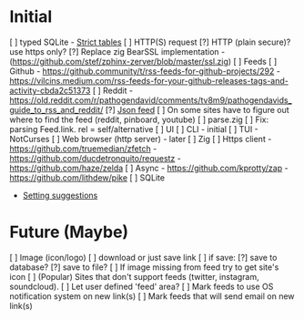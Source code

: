 # Initial
[ ] typed SQLite - [Strict tables](https://www.sqlite.org/stricttables.html)
[ ] HTTP(S) request
  [?] HTTP (plain secure)? use https only?
  [?] Replace zig BearSSL implementation - (https://github.com/stef/zphinx-zerver/blob/master/ssl.zig)
[ ] Feeds
  [ ] Github
      - https://github.community/t/rss-feeds-for-github-projects/292
      - https://vilcins.medium.com/rss-feeds-for-your-github-releases-tags-and-activity-cbda2c51373
  [ ] Reddit
      - https://old.reddit.com/r/pathogendavid/comments/tv8m9/pathogendavids_guide_to_rss_and_reddit/
  [?] [Json feed](https://www.jsonfeed.org/)
  [ ] On some sites have to figure out where to find the feed (reddit, pinboard, youtube)
[ ] parse.zig
    [ ] Fix: parsing Feed.link. rel = self/alternative
[ ] UI
  [ ] CLI - initial
  [ ] TUI - NotCurses
  [ ] Web browser (http server) - later
[ ] Zig
  [ ] Https client
    - https://github.com/truemedian/zfetch
    - https://github.com/ducdetronquito/requestz
    - https://github.com/haze/zelda
  [ ] Async
    - https://github.com/kprotty/zap
    - https://github.com/lithdew/pike
[ ] SQLite
  - [Setting suggestions](https://news.ycombinator.com/item?id=26103776)
 
# Future (Maybe)
[ ] Image (icon/logo)
  [ ] download or just save link
  [ ] if save:
    [?] save to database?
    [?] save to file?
  [ ] If image missing from feed try to get site's icon
[ ] (Popular) Sites that don't support feeds (twitter, instagram, soundcloud).
  [ ] Let user defined 'feed' area?
[ ] Mark feeds to use OS notification system on new link(s)
[ ] Mark feeds that will send email on new link(s)

